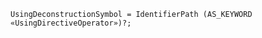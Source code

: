 <!-- This file is generated automatically by infrastructure scripts. Please don't edit by hand. -->

```{ .ebnf .slang-ebnf #UsingDeconstructionSymbol }
UsingDeconstructionSymbol = IdentifierPath (AS_KEYWORD «UsingDirectiveOperator»)?;
```
